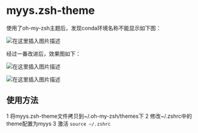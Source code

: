 # myys.zsh-theme

使用了oh-my-zsh主题后，发现conda环境名称不能显示如下图：

![在这里插入图片描述](https://img-blog.csdnimg.cn/20190911205535355.png)

经过一番改进后，效果图如下：

![在这里插入图片描述](https://img-blog.csdnimg.cn/20190911205615114.png)

![在这里插入图片描述](https://img-blog.csdnimg.cn/20190911205832390.png)

## 使用方法
1 将myys.zsh-theme文件拷贝到~/.oh-my-zsh/themes下
2 修改~/.zshrc中的theme配置为myys
3 激活 `source ~/.zshrc`

